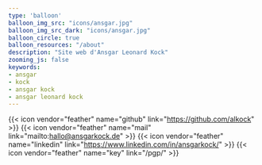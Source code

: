 ```yaml
---
type: 'balloon'
balloon_img_src: "icons/ansgar.jpg"
balloon_img_src_dark: "icons/ansgar.jpg"
balloon_circle: true
balloon_resources: "/about"
description: "Site web d'Ansgar Leonard Kock"
zooming_js: false
keywords:
- ansgar
- kock
- ansgar kock
- ansgar leonard kock
---
```


{{< icon vendor="feather" name="github" link="https://github.com/alkock" >}}
{{< icon vendor="feather" name="mail" link="mailto:hallo@ansgarkock.de" >}}
{{< icon vendor="feather" name="linkedin" link="https://www.linkedin.com/in/ansgarkock/" >}}
{{< icon vendor="feather" name="key" link="/pgp/" >}}